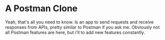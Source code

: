 # A Postman Clone
Yeah, that's all you need to know. Is an app to send requests and receive responses from APIs, pretty similar to Postman if you ask me.
Obviously not all Postman features are here, but i'll to add new features constantly.